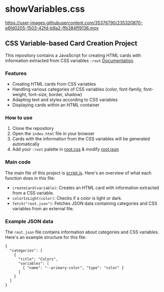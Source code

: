 # showVariables.css



https://user-images.githubusercontent.com/35376790/235320870-e6fd0205-1503-42fd-b9a2-ffb384ff9136.mov



## CSS Variable-based Card Creation Project

This repository contains a JavaScript for creating HTML cards with information extracted from CSS variables `:root` [Documentation](https://devdocs.io/css/--*).

### Features

*   Creating HTML cards from CSS variables
*   Handling various categories of CSS variables (color, font-family, font-weight, font-size, border, shadow)
*   Adapting text and styles according to CSS variables
*   Displaying cards within an HTML container

### How to use

1.  Clone the repository
2.  Open the `index.html` file in your browser
3.  Cards with the information from the CSS variables will be generated automatically
4.  Add your `:root` palette in [root.css](root.css) & modify [root.json](root.json)

### Main code

The main file of this project is [script.js](script.js). Here's an overview of what each function does in this file:

*   `createCard(variable)`: Creates an HTML card with information extracted from a CSS variable.
*   `colorIsLight(color)`: Checks if a color is light or dark.
*   `fetch("root.json")`: Fetches JSON data containing categories and CSS variables from an external file.

### Example JSON data

The `root.json` file contains information about categories and CSS variables. Here's an example structure for this file:

```
{
  "categories": [
    {
      "title": "Colors",
      "variables": [
        { "name": "--primary-color", "type": "color" }
      ]
    }
  ]
}
```

